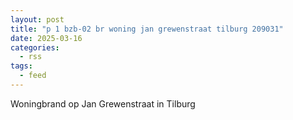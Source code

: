 ```yaml
---
layout: post
title: "p 1 bzb-02 br woning jan grewenstraat tilburg 209031"
date: 2025-03-16
categories: 
  - rss
tags: 
  - feed
---
```


Woningbrand op Jan Grewenstraat in Tilburg

